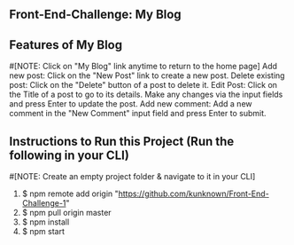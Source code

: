 ## Front-End-Challenge: My Blog

## Features of My Blog
#[NOTE: Click on "My Blog" link anytime to return to the home page]
Add new post: Click on the "New Post" link to create a new post.
Delete existing post: Click on the "Delete" button of a post to delete it.
Edit Post: Click on the Title of a post to go to its details. Make any changes via the input fields and press Enter to update the post.
Add new comment: Add a new comment in the "New Comment" input field and press Enter to submit.

## Instructions to Run this Project (Run the following in your CLI)
#[NOTE: Create an empty project folder & navigate to it in your CLI]
1. $ npm remote add origin "https://github.com/kunknown/Front-End-Challenge-1"
2. $ npm pull origin master
3. $ npm install
4. $ npm start
